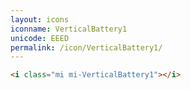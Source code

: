 ```yaml
---
layout: icons
iconname: VerticalBattery1
unicode: EEED
permalink: /icon/VerticalBattery1/
---
```


``` html
<i class="mi mi-VerticalBattery1"></i>
```
